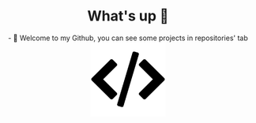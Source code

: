 <h1 align="center">What's up 👋</h1>
<p align="center">
- 🌱 Welcome to my Github, you can see some projects in repositories' tab
  <br/>
  <img src="icon.svg" width="30%" height="30%">
</p>
<!--
**AntonyOnScript/AntonyOnScript** is a ✨ _special_ ✨ repository because its `README.md` (this file) appears on your GitHub profile.


-->
